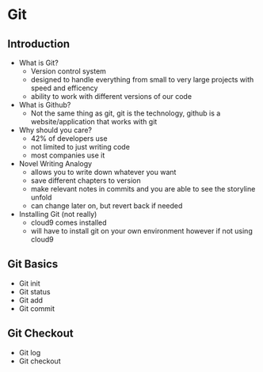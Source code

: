 # Git

## Introduction
- What is Git?
  - Version control system
  - designed to handle everything from small to very large projects with speed and efficency
  - ability to work with different versions of our code
- What is Github?
  - Not the same thing as git, git is the technology, github is a website/application that works with git
- Why should you care?
  - 42% of developers use
  - not limited to just writing code
  - most companies use it
- Novel Writing Analogy
  - allows you to write down whatever you want
  - save different chapters to version
  - make relevant notes in commits and you are able to see the storyline unfold
  - can change later on, but revert back if needed
- Installing Git (not really)
  - cloud9 comes installed
  - will have to install git on your own environment however if not using cloud9

## Git Basics
- Git init
- Git status
- Git add
- Git commit

## Git Checkout
- Git log
- Git checkout
